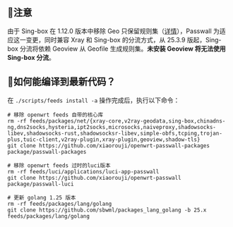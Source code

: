 ## :mega:注意
由于 Sing-box 在 1.12.0 版本中移除 Geo 只保留规则集（[详情](https://sing-box.sagernet.org/zh/deprecated/#geoip)），Passwall 为适应这一变更，同时兼容 Xray 和 Sing-box 的分流方式，从 25.3.9 版起，Sing-box 分流将依赖 Geoview 从 Geofile 生成规则集。**未安装 Geoview 将无法使用 Sing-box 分流**。  

## 📌如何能编译到最新代码？

在 `./scripts/feeds install -a` 操作完成后，执行以下命令：

```shell
# 移除 openwrt feeds 自带的核心库
rm -rf feeds/packages/net/{xray-core,v2ray-geodata,sing-box,chinadns-ng,dns2socks,hysteria,ipt2socks,microsocks,naiveproxy,shadowsocks-libev,shadowsocks-rust,shadowsocksr-libev,simple-obfs,tcping,trojan-plus,tuic-client,v2ray-plugin,xray-plugin,geoview,shadow-tls}
git clone https://github.com/xiaorouji/openwrt-passwall-packages package/passwall-packages

# 移除 openwrt feeds 过时的luci版本
rm -rf feeds/luci/applications/luci-app-passwall
git clone https://github.com/xiaorouji/openwrt-passwall package/passwall-luci

# 更新 golang 1.25 版本
rm -rf feeds/packages/lang/golang
git clone https://github.com/sbwml/packages_lang_golang -b 25.x feeds/packages/lang/golang
```
